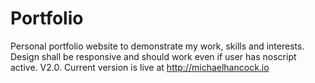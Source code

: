 # Portfolio
Personal portfolio website to demonstrate my work, skills and interests. Design shall be responsive and should work even if user has noscript active. V2.0. Current version is live at http://michaelhancock.io
